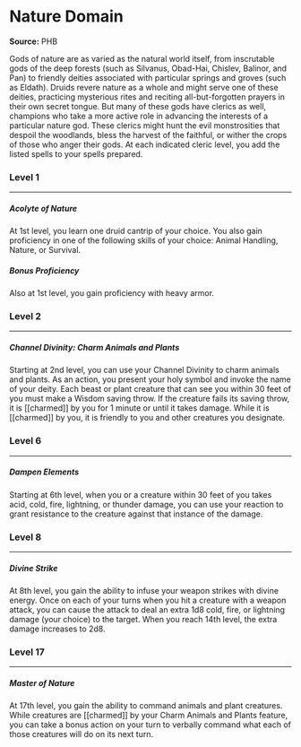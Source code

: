 # Nature Domain

**Source:** PHB

Gods of nature are as varied as the natural world itself, from inscrutable gods of the deep forests (such as Silvanus, Obad-Hai, Chislev, Balinor, and Pan) to friendly deities associated with particular springs and groves (such as Eldath). Druids revere nature as a whole and might serve one of these deities, practicing mysterious rites and reciting all-but-forgotten prayers in their own secret tongue. But many of these gods have clerics as well, champions who take a more active role in advancing the interests of a particular nature god. These clerics might hunt the evil monstrosities that despoil the woodlands, bless the harvest of the faithful, or wither the crops of those who anger their gods.
At each indicated cleric level, you add the listed spells to your spells prepared.

### Level 1
---
##### **Acolyte of Nature**
At 1st level, you learn one druid cantrip of your choice. You also gain proficiency in one of the following skills of your choice: Animal Handling, Nature, or Survival.

##### **Bonus Proficiency**
Also at 1st level, you gain proficiency with heavy armor.

### Level 2
---
##### **Channel Divinity: Charm Animals and Plants**
Starting at 2nd level, you can use your Channel Divinity to charm animals and plants.
As an action, you present your holy symbol and invoke the name of your deity. Each beast or plant creature that can see you within 30 feet of you must make a Wisdom saving throw. If the creature fails its saving throw, it is [[charmed]] by you for 1 minute or until it takes damage. While it is [[charmed]] by you, it is friendly to you and other creatures you designate.

### Level 6
---
##### **Dampen Elements**
Starting at 6th level, when you or a creature within 30 feet of you takes acid, cold, fire, lightning, or thunder damage, you can use your reaction to grant resistance to the creature against that instance of the damage.

### Level 8
---
##### **Divine Strike**
At 8th level, you gain the ability to infuse your weapon strikes with divine energy. Once on each of your turns when you hit a creature with a weapon attack, you can cause the attack to deal an extra 1d8 cold, fire, or lightning damage (your choice) to the target. When you reach 14th level, the extra damage increases to 2d8.

### Level 17
---
##### **Master of Nature**
At 17th level, you gain the ability to command animals and plant creatures. While creatures are [[charmed]] by your Charm Animals and Plants feature, you can take a bonus action on your turn to verbally command what each of those creatures will do on its next turn.